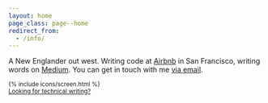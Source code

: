 ```yaml
---
layout: home
page_class: page--home
redirect_from:
  - /info/
---
```


A New Englander out west. Writing code at [Airbnb][1] in San Francisco, writing words on [Medium][2]. You can get in touch with me [via email][4].

<small class="colophon" markdown="1">

  {% include icons/screen.html %}<br />
  [Looking for technical writing?][5]

</small>

[1]: http://www.airbnb.com "Airbnb"
[2]: https://medium.com/@michaelrfowler "@michaelrfowler on Medium"
[3]: http://thevegan.co "The Vegan Co."
[4]: mailto:{{site.author.email}} "Email me"

[5]: /code/ "Articles about code."
[6]: https://creativemarket.com/swistblnk/420251-Neaments-Typeface
[7]: https://www.flickr.com/photos/britishlibrary/11299363325/in/faves-91227874@N07/
